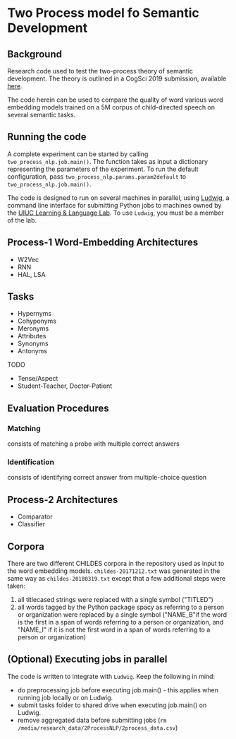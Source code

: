 # Two Process model fo Semantic Development

## Background

Research code used to test the two-process theory of semantic development.
The theory is outlined in a CogSci 2019 submission, available [here](https://osf.io/6jfkx/).

The code herein can be used to compare the quality of word various word embedding models trained on a 5M corpus of child-directed speech on several semantic tasks.

## Running the code

A complete experiment can be started by calling `two_process_nlp.job.main()`.
The function takes as input a dictionary representing the parameters of the experiment.
To run the default configuration, pass `two_process_nlp.params.param2default` to `two_process_nlp.job.main()`.
  
The code is designed to run on several machines in parallel, using [Ludwig](https://github.com/phueb/Ludwig), a command line interface for submitting Python jobs to machines owned by the [UIUC Learning & Language Lab](http://learninglanguagelab.org/).
To use `Ludwig`, you must be a member of the lab. 

## Process-1 Word-Embedding Architectures

- W2Vec
- RNN
- HAL, LSA

## Tasks

- Hypernyms
- Cohyponyms
- Meronyms
- Attributes
- Synonyms
- Antonyms

TODO
- Tense/Aspect 
- Student-Teacher, Doctor-Patient

## Evaluation Procedures

### Matching
consists of matching a probe with multiple correct answers

### Identification
consists of identifying correct answer from multiple-choice question

## Process-2 Architectures

- Comparator
- Classifier

## Corpora 

There are two different CHILDES corpora in the repository used as input to the word embedding models. 
`childes-20171212.txt` was generated in the same way as `childes-20180319.txt` except that a few additional steps were taken:
1) all titlecased strings were replaced with a single symbol ("TITLED")
2) all words tagged by the Python package spacy as referring to a person or organization were replaced by a single symbol ("NAME_B"if the word is the first in a span of words referring to a person or organization, and "NAME_I" if it is not the first word in a span of words referring to a person or organization)


## (Optional) Executing jobs in parallel

The code is written to integrate with `Ludwig`. 
Keep the following in mind:

* do preprocessing job before executing job.main() - this applies when running job locally or on Ludwig.
* submit tasks folder to shared drive when executing job.main() on Ludwig.
* remove aggregated data before submitting jobs (`rm /media/research_data/2ProcessNLP/2process_data.csv`)
